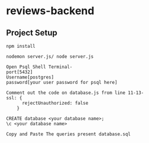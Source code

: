 # reviews-backend
## Project Setup

```
npm install
```

```
nodemon server.js/ node server.js
```

```
Open Psql Shell Terminal-
port[5432]
Username[postgres]
password[your user password for psql here]
```
```
Comment out the code on database.js from line 11-13-
ssl: {
      rejectUnauthorized: false
    }
```
```
CREATE database <your database name>;
\c <your database name>
```
```
Copy and Paste The queries present database.sql
```
